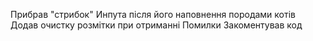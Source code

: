 Прибрав "стрибок" Инпута після його наповнення породами котів
Додав очистку розмітки при отриманні Помилки
Закоментував код